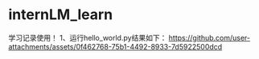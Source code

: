 # internLM_learn
学习记录使用！
1、运行hello_world.py结果如下：
https://github.com/user-attachments/assets/0f462768-75b1-4492-8933-7d5922500dcd
